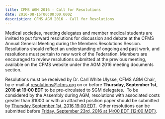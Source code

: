 ```yaml
---
title: CFMS AGM 2016 - Call for Resolutions
date: 2016-08-15T00:00:00.000Z
description: CFMS AGM 2016 - Call for Resolutions
---
```



Medical societies, meeting delegates and member medical students are invited to put forward resolutions for discussion and debate at the CFMS Annual General Meeting during the Members Resolutions Session. Resolutions should reflect an understanding of ongoing and past work, and resolutions must pertain to new work of the Federation. Members are encouraged to review resolutions submitted at the previous meeting, available on the CFMS website under the AGM 2016 meeting documents section. &nbsp;&nbsp;

Resolutions must be received by Dr. Carl White Ulysse, CFMS AGM Chair, by e-mail at [resolutions@cfms.org](mailto:resolutions@cfms.org) on or before&nbsp;**Thursday, September 1st, 2016 at 19:00 EDT**&nbsp;to be pre-circulated to SGM delegates. &nbsp;To be considered by the Assembly during AGM, resolutions with associated costs greater than $1000 or with an attached position paper should be submitted by <u>Thursday September 1st, 2016 19:00 EDT</u>. &nbsp;Other resolutions can be submitted before <u>Friday, September 23rd, 2016 at 14:00 EDT (12:00 MDT)</u>.